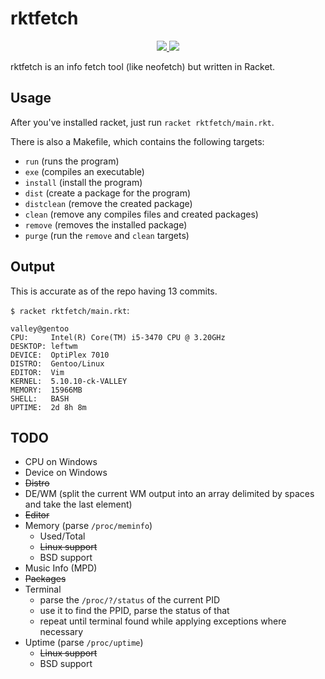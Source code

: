 # rktfetch

<p align="center">
    <a href="http://pkgs.racket-lang.org/package/rktfetch">
        <img src="https://img.shields.io/badge/raco_pkg_install-rktfetch-aa00ff.svg">
    <a href="https://github.com/mythical-linux/rktfetch/actions/workflows/ci.yml">
        <img src="https://github.com/mythical-linux/rktfetch/actions/workflows/ci.yml/badge.svg">
    </a>
</p>

rktfetch is an info fetch tool (like neofetch) but written in Racket.

## Usage
After you've installed racket, just run `racket rktfetch/main.rkt`.

There is also a Makefile, which contains the following targets:
- `run` (runs the program)
- `exe` (compiles an executable)
- `install` (install the program)
- `dist` (create a package for the program)
- `distclean` (remove the created package)
- `clean` (remove any compiles files and created packages)
- `remove` (removes the installed package)
- `purge` (run the `remove` and `clean` targets)

## Output
This is accurate as of the repo having 13 commits.

`$ racket rktfetch/main.rkt`:
```
valley@gentoo
CPU:     Intel(R) Core(TM) i5-3470 CPU @ 3.20GHz
DESKTOP: leftwm
DEVICE:  OptiPlex 7010
DISTRO:  Gentoo/Linux
EDITOR:  Vim
KERNEL:  5.10.10-ck-VALLEY
MEMORY:  15966MB
SHELL:   BASH
UPTIME:  2d 8h 8m
```

## TODO
- CPU on Windows
- Device on Windows
- ~~Distro~~
- DE/WM (split the current WM output into an array delimited by spaces and take the last element)
- ~~Editor~~
- Memory (parse `/proc/meminfo`)
  + Used/Total
  + ~~Linux support~~
  + BSD support
- Music Info (MPD)
- ~~Packages~~
- Terminal
  + parse the `/proc/?/status` of the current PID
  + use it to find the PPID, parse the status of that
  + repeat until terminal found while applying exceptions where necessary
- Uptime (parse `/proc/uptime`)
  + ~~Linux support~~
  + BSD support
